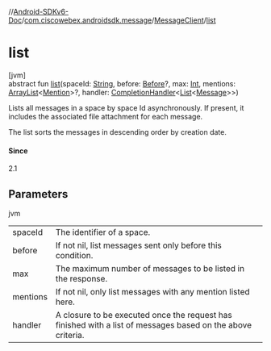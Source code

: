 //[Android-SDKv6-Doc](../../../index.md)/[com.ciscowebex.androidsdk.message](../index.md)/[MessageClient](index.md)/[list](list.md)

# list

[jvm]\
abstract fun [list](list.md)(spaceId: [String](https://kotlinlang.org/api/latest/jvm/stdlib/kotlin/-string/index.html), before: [Before](../-before/index.md)?, max: [Int](https://kotlinlang.org/api/latest/jvm/stdlib/kotlin/-int/index.html), mentions: [ArrayList](https://kotlinlang.org/api/latest/jvm/stdlib/kotlin.collections/-array-list/index.html)&lt;[Mention](../-mention/index.md)&gt;?, handler: [CompletionHandler](../../com.ciscowebex.androidsdk/-completion-handler/index.md)&lt;[List](https://kotlinlang.org/api/latest/jvm/stdlib/kotlin.collections/-list/index.html)&lt;[Message](../-message/index.md)&gt;&gt;)

Lists all messages in a space by space Id asynchronously. If present, it includes the associated file attachment for each message.

<p>
The list sorts the messages in descending order by creation date.

#### Since

2.1

## Parameters

jvm

| | |
|---|---|
| spaceId | The identifier of a space. |
| before | If not nil, list messages sent only before this condition. |
| max | The maximum number of messages to be listed in the response. |
| mentions | If not nil, only list messages with any mention listed here. |
| handler | A closure to be executed once the request has finished with a list of messages based on the above criteria. |
